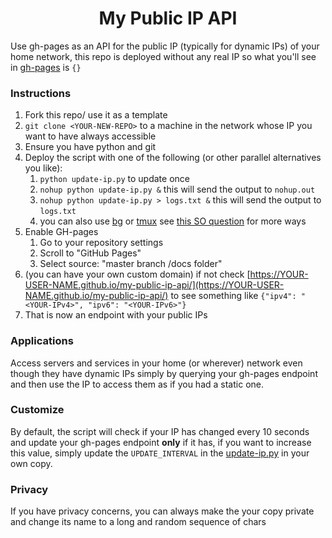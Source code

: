 <h1 align="center">My Public IP API</h1>


Use gh-pages as an API for the public IP (typically for dynamic IPs) of your home network, this repo is deployed without any real IP so what you'll see in [gh-pages](https://msramalho.github.io/my-public-ip-api/) is `{}`

### Instructions
1. Fork this repo/ use it as a template
2. `git clone <YOUR-NEW-REPO>` to a machine in the network whose IP you want to have always accessible
3. Ensure you have python and git
4. Deploy the script with one of the following (or other parallel alternatives you like): 
   1. `python update-ip.py` to update once
   2. `nohup python update-ip.py &` this will send the output to `nohup.out`
   3. `nohup python update-ip.py > logs.txt &` this will send the output to `logs.txt`
   4. you can also use [bg](https://linux.die.net/man/1/bg) or [tmux](https://linux.die.net/man/1/tmux) see [this SO question](https://askubuntu.com/questions/8653/how-to-keep-processes-running-after-ending-ssh-session) for more ways
5. Enable GH-pages
   1. Go to your repository settings 
   2. Scroll to "GitHub Pages"
   3. Select source: "master branch /docs folder"
6. (you can have your own custom domain) if not check [https://YOUR-USER-NAME.github.io/my-public-ip-api/](https://YOUR-USER-NAME.github.io/my-public-ip-api/) to see something like `{"ipv4": "<YOUR-IPv4>", "ipv6": "<YOUR-IPv6>"}`
7. That is now an endpoint with your public IPs


### Applications
Access servers and services in your home (or wherever) network even though they have dynamic IPs simply by querying your gh-pages endpoint and then use the IP to access them as if you had a static one.

### Customize
By default, the script will check if your IP has changed every 10 seconds and update your gh-pages endpoint **only** if it has, if you want to increase this value, simply update the `UPDATE_INTERVAL` in the [update-ip.py](update-ip.py) in your own copy. 

### Privacy
If you have privacy concerns, you can always make the your copy private and change its name to a long and random sequence of chars
